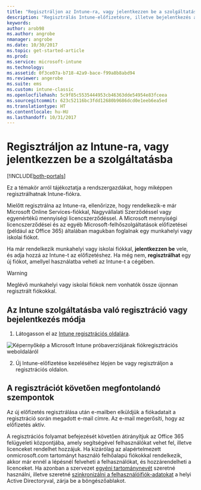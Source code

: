 ```yaml
---
title: "Regisztráljon az Intune-ra, vagy jelentkezzen be a szolgáltatásba"
description: "Regisztrálás Intune-előfizetésre, illetve bejelentkezés az előfizetés használatbavételéhez"
keywords: 
author: arob98
ms.author: angrobe
nmanager: angrobe
ms.date: 10/30/2017
ms.topic: get-started-article
ms.prod: 
ms.service: microsoft-intune
ms.technology: 
ms.assetid: 0f3ce07a-b718-42a9-bace-f99a8b8abd94
ms.reviewer: angerobe
ms.suite: ems
ms.custom: intune-classic
ms.openlocfilehash: 5c9f85c5535444953cb46363dde54954e83fceea
ms.sourcegitcommit: 623c52116bc3fdd12680b9686dcd0e1eeb6ea5ed
ms.translationtype: HT
ms.contentlocale: hu-HU
ms.lasthandoff: 10/31/2017
---
```

# <a name="sign-up-or-sign-in-to-intune"></a>Regisztráljon az Intune-ra, vagy jelentkezzen be a szolgáltatásba

[!INCLUDE[both-portals](./includes/note-for-both-portals.md)]

Ez a témakör arról tájékoztatja a rendszergazdákat, hogy miképpen regisztrálhatnak Intune-fiókra.

Mielőtt regisztrálna az Intune-ra, ellenőrizze, hogy rendelkezik-e már Microsoft Online Services-fiókkal, Nagyvállalati Szerződéssel vagy egyenértékű mennyiségi licencszerződéssel. A Microsoft mennyiségi licencszerződései és az egyéb Microsoft-felhőszolgáltatások előfizetései (például az Office 365) általában magukban foglalnak egy munkahelyi vagy iskolai fiókot.

Ha már rendelkezik munkahelyi vagy iskolai fiókkal, **jelentkezzen be** vele, és adja hozzá az Intune-t az előfizetéshez. Ha még nem, **regisztrálhat** egy új fiókot, amellyel használatba veheti az Intune-t a cégében.

>[!WARNING]
>Meglévő munkahelyi vagy iskolai fiókok nem vonhatók össze újonnan regisztrált fiókokkal.

## <a name="how-to-sign-up-or-sign-in-to-intune"></a>Az Intune szolgáltatásba való regisztráció vagy bejelentkezés módja

1.  Látogasson el az [Intune regisztrációs oldalára](https://portal.office.com/Signup/Signup.aspx?OfferId=40BE278A-DFD1-470a-9EF7-9F2596EA7FF9&dl=INTUNE_A&ali=1#0%20).

  ![Képernyőkép a Microsoft Intune próbaverziójának fiókregisztrációs weboldaláról](./media/account-sign-up-site.png)

2.  Új Intune-előfizetése kezeléséhez lépjen be vagy regisztráljon a regisztrációs oldalon.

## <a name="post-sign-up-considerations"></a>A regisztrációt követően megfontolandó szempontok
Az új előfizetés regisztrálása után e-mailben elküldjük a fiókadatait a regisztráció során megadott e-mail címre. Az e-mail megerősíti, hogy az előfizetés aktív.

A regisztrációs folyamat befejezését követően átirányítjuk az Office 365 felügyeleti központjába, amely segítségével felhasználókat vehet fel, illetve licenceket rendelhet hozzájuk. Ha kizárólag az alapértelmezett onmicrosoft.com tartományt használó felhőalapú fiókokkal rendelkezik, akkor már ennél a lépésnél felveheti a felhasználókat, és hozzárendelheti a licenceket. Ha azonban a szervezet [egyéni tartománynevét](custom-domain-name-configure.md) szeretné használni, illetve szeretné [szinkronizálni a felhasználóifiók-adatokat](users-add.md#sync-active-directory-and-add-users-to-intune) a helyi Active Directoryval, zárja be a böngészőablakot.
